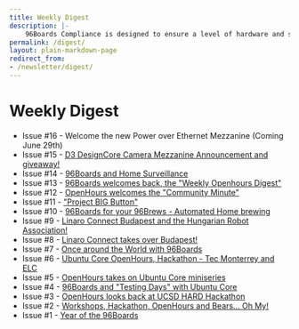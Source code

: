 ```yaml
---
title: Weekly Digest
description: |-
    96Boards Compliance is designed to ensure a level of hardware and software functionality and quality for the 96Boards Community Board program.
permalink: /digest/
layout: plain-markdown-page
redirect_from:
- /newsletter/digest/
---
```

# Weekly Digest

- Issue #16 - Welcome the new Power over Ethernet Mezzanine (Coming June 29th)
- Issue #15 - [D3 DesignCore Camera Mezzanine Announcement and giveaway!](http://us3.campaign-archive1.com/?u=14baaae786342d0d405ee59c2&id=ba1b51ebe4)
- Issue #14 - [96Boards and Home Surveillance](http://us3.campaign-archive1.com/?u=14baaae786342d0d405ee59c2&id=dbeaf5595b)
- Issue #13 - [96Boards welcomes back, the "Weekly Openhours Digest"](http://us3.campaign-archive1.com/?u=14baaae786342d0d405ee59c2&id=de445c0dd9)
- Issue #12 - [OpenHours welcomes the "Community Minute"](http://eepurl.com/cLanAX)
- Issue #11 - ["Project BIG Button"](http://eepurl.com/cJduhj)
- Issue #10 - [96Boards for your 96Brews - Automated Home brewing](http://eepurl.com/cH78jb)
- Issue #9  - [Linaro Connect Budapest and the Hungarian Robot Association!](http://eepurl.com/cGKh-r)
- Issue #8  - [Linaro Connect takes over Budapest!](http://eepurl.com/cFnF2n)
- Issue #7  - [Once around the World with 96Boards](http://eepurl.com/cErQoT)
- Issue #6  - [Ubuntu Core OpenHours, Hackathon - Tec Monterrey and ELC](http://eepurl.com/cDmJ4T)
- Issue #5  - [OpenHours takes on Ubuntu Core miniseries](http://eepurl.com/cCeZS5)
- Issue #4  - [96Boards and "Testing Days" with Ubuntu Core](http://eepurl.com/cAwDV5)
- Issue #3  - [OpenHours looks back at UCSD HARD Hackathon](http://us3.campaign-archive1.com/?u=14baaae786342d0d405ee59c2&id=8d9a76cc84)
- Issue #2  - [Workshops, Hackathon, OpenHours and Bears... Oh My!](http://eepurl.com/cyvHEH)
- Issue #1  - [Year of the 96Boards](http://eepurl.com/cxxyzr)
